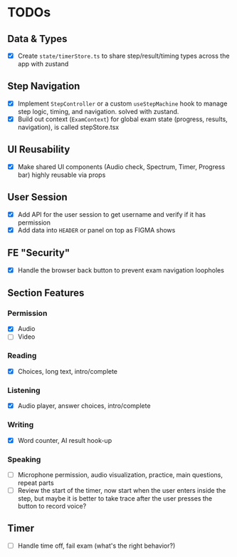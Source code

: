 # TODOs

## Data & Types
- [x] Create `state/timerStore.ts` to share step/result/timing types across the app with zustand

## Step Navigation
- [x] Implement `StepController` or a custom `useStepMachine` hook to manage step logic, timing, and navigation. solved with zustand.
- [x] Build out context (`ExamContext`) for global exam state (progress, results, navigation), is called stepStore.tsx

## UI Reusability
- [x] Make shared UI components (Audio check, Spectrum, Timer, Progress bar) highly reusable via props

## User Session
- [x] Add API for the user session to get username and verify if it has permission
- [x] Add data into `HEADER` or panel on top as FIGMA shows

## FE "Security"
- [x] Handle the browser back button to prevent exam navigation loopholes

## Section Features
### Permission
- [x] Audio
- [ ] Video

### Reading
- [x] Choices, long text, intro/complete

### Listening
- [x] Audio player, answer choices, intro/complete

### Writing
- [x] Word counter, AI result hook-up

### Speaking
- [ ] Microphone permission, audio visualization, practice, main questions, repeat parts
- [ ] Review the start of the timer, now start when the user enters inside the step, but maybe it is better to take trace after the user presses the button to record voice?

## Timer
- [ ] Handle time off, fail exam (what's the right behavior?)